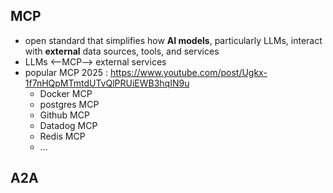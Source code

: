 ## MCP
- open standard that simplifies how **AI models**, particularly LLMs, interact with **external** data sources, tools, and services
- LLMs <--MCP--> external services
- popular MCP 2025 : https://www.youtube.com/post/Ugkx-1f7nHQpMTmtdUTvQlPRUiEWB3hqIN9u
    - Docker MCP
    - postgres MCP
    - Github MCP
    - Datadog MCP
    - Redis MCP
    - ...

## A2A